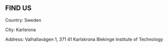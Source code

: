 ## FIND US
Country: Sweden 

City: Karlsrona

Address: Valhallavägen 1, 371 41 Karlskrona
Blekinge Institute of Technology



